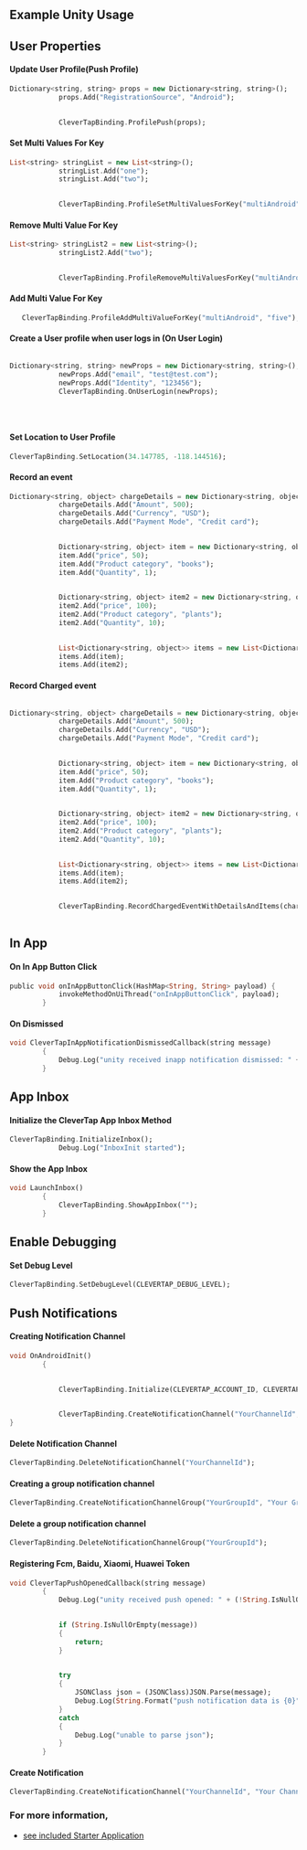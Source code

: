## Example Unity Usage
## User Properties
#### Update User Profile(Push Profile)
```Dart
Dictionary<string, string> props = new Dictionary<string, string>();
	        props.Add("RegistrationSource", "Android");
	

	        CleverTapBinding.ProfilePush(props);

```
#### Set Multi Values For Key 
``` Dart
List<string> stringList = new List<string>();
	        stringList.Add("one");
	        stringList.Add("two");
	

	        CleverTapBinding.ProfileSetMultiValuesForKey("multiAndroid", stringList);

```
#### Remove Multi Value For Key 
```Dart
List<string> stringList2 = new List<string>();
	        stringList2.Add("two");
	

	        CleverTapBinding.ProfileRemoveMultiValuesForKey("multiAndroid", stringList2);
```
#### Add Multi Value For Key
```Dart
   CleverTapBinding.ProfileAddMultiValueForKey("multiAndroid", "five");
```
#### Create a User profile when user logs in (On User Login)
```Dart

Dictionary<string, string> newProps = new Dictionary<string, string>();
	        newProps.Add("email", "test@test.com");
	        newProps.Add("Identity", "123456");
	        CleverTapBinding.OnUserLogin(newProps);
	

	

```
#### Set Location to User Profile
```Dart
CleverTapBinding.SetLocation(34.147785, -118.144516);
```
#### Record an event  
```Dart
Dictionary<string, object> chargeDetails = new Dictionary<string, object>();
	        chargeDetails.Add("Amount", 500);
	        chargeDetails.Add("Currency", "USD");
	        chargeDetails.Add("Payment Mode", "Credit card");
	

	        Dictionary<string, object> item = new Dictionary<string, object>();
	        item.Add("price", 50);
	        item.Add("Product category", "books");
	        item.Add("Quantity", 1);
	

	        Dictionary<string, object> item2 = new Dictionary<string, object>();
	        item2.Add("price", 100);
	        item2.Add("Product category", "plants");
	        item2.Add("Quantity", 10);
	

	        List<Dictionary<string, object>> items = new List<Dictionary<string, object>>();
	        items.Add(item);
	        items.Add(item2);

```
#### Record Charged event
```Dart

Dictionary<string, object> chargeDetails = new Dictionary<string, object>();
	        chargeDetails.Add("Amount", 500);
	        chargeDetails.Add("Currency", "USD");
	        chargeDetails.Add("Payment Mode", "Credit card");
	

	        Dictionary<string, object> item = new Dictionary<string, object>();
	        item.Add("price", 50);
	        item.Add("Product category", "books");
	        item.Add("Quantity", 1);
	

	        Dictionary<string, object> item2 = new Dictionary<string, object>();
	        item2.Add("price", 100);
	        item2.Add("Product category", "plants");
	        item2.Add("Quantity", 10);
	

	        List<Dictionary<string, object>> items = new List<Dictionary<string, object>>();
	        items.Add(item);
	        items.Add(item2);
	

	        CleverTapBinding.RecordChargedEventWithDetailsAndItems(chargeDetails, items);
	
```
## In App
#### On In App Button Click
```Dart
public void onInAppButtonClick(HashMap<String, String> payload) {
	        invokeMethodOnUiThread("onInAppButtonClick", payload);
	    }
```
#### On Dismissed
```Dart
void CleverTapInAppNotificationDismissedCallback(string message)
	    {
	        Debug.Log("unity received inapp notification dismissed: " + (!String.IsNullOrEmpty(message) ? message : "NULL"));
	    }
```
## App Inbox
#### Initialize the CleverTap App Inbox Method
```Dart
CleverTapBinding.InitializeInbox();
	        Debug.Log("InboxInit started");

```
#### Show the App Inbox
```Dart
void LaunchInbox()
	    {
	        CleverTapBinding.ShowAppInbox("");
	    }
 ```
## Enable Debugging
#### Set Debug Level
```Dart
CleverTapBinding.SetDebugLevel(CLEVERTAP_DEBUG_LEVEL);
```
## Push Notifications
#### Creating Notification Channel
```Dart
void OnAndroidInit()
	    {
	

	        CleverTapBinding.Initialize(CLEVERTAP_ACCOUNT_ID, CLEVERTAP_ACCOUNT_TOKEN);
	

	        CleverTapBinding.CreateNotificationChannel("YourChannelId", "Your Channel Name", "Your Channel Description", 5, true);
}	
```
#### Delete Notification Channel
```Dart
CleverTapBinding.DeleteNotificationChannel("YourChannelId");		
```
#### Creating a group notification channel
``` Dart
CleverTapBinding.CreateNotificationChannelGroup("YourGroupId", "Your Group Name");		
```
#### Delete a group notification channel
```Dart
CleverTapBinding.DeleteNotificationChannelGroup("YourGroupId");			
```
#### Registering Fcm, Baidu, Xiaomi, Huawei Token
```Dart
void CleverTapPushOpenedCallback(string message)
	    {
	        Debug.Log("unity received push opened: " + (!String.IsNullOrEmpty(message) ? message : "NULL"));
	

	        if (String.IsNullOrEmpty(message))
	        {
	            return;
	        }
	

	        try
	        {
	            JSONClass json = (JSONClass)JSON.Parse(message);
	            Debug.Log(String.Format("push notification data is {0}", json));
	        }
	        catch
	        {
	            Debug.Log("unable to parse json");
	        }
	    }
```
 #### Create Notification
```Dart
CleverTapBinding.CreateNotificationChannel("YourChannelId", "Your Channel Name", "Your Channel Description", 5, true);
```
### For more information,
 - [see included Starter Application]( https://github.com/CleverTap/clevertap-unity-sdk/blob/master/example/CleverTapUnity.cs) 

